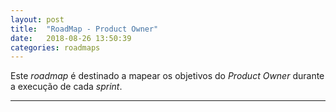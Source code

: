 ```yaml
---
layout: post
title:  "RoadMap - Product Owner"
date:   2018-08-26 13:50:39
categories: roadmaps
---
```


Este _roadmap_ é destinado a mapear os objetivos do _Product Owner_ durante a execução de cada _sprint_.

---

<div class="mxgraph" style="max-width:100%;border:1px solid transparent;" data-mxgraph="{&quot;highlight&quot;:&quot;#FFFFFF&quot;,&quot;lightbox&quot;:false,&quot;nav&quot;:true,&quot;resize&quot;:true,&quot;toolbar&quot;:&quot;zoom&quot;,&quot;edit&quot;:&quot;_blank&quot;,&quot;url&quot;:&quot;https://drive.google.com/uc?id=1BsP0zhakAAaBjDevCoqk0jwmEdkzLsmZ&amp;export=download&quot;}"></div>
<script type="text/javascript" src="https://www.draw.io/embed2.js?&fetch=https%3A%2F%2Fdrive.google.com%2Fuc%3Fid%3D1BsP0zhakAAaBjDevCoqk0jwmEdkzLsmZ%26export%3Ddownload"></script>
